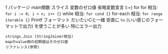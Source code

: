 1
	パッケージ
	main関数
	スライス
	変数のゼロ値
	省略変数宣言 (:=)
	for
		for 相当: `for i := 0; i < n; i++ {}`
		while 相当: `for cond {}`
		for-each 相当: `for range iterable {}`
	Printf フォーマット
		だいたいCと一緒
		安直に `%v` (いい感じのフォーマットで出力) を使うことが多い
			特にエラー出力
		
	strings.Join (StringJoiner相当)
	mapのvalue側の初期値はそのゼロ値
	リファレンス(参照)
